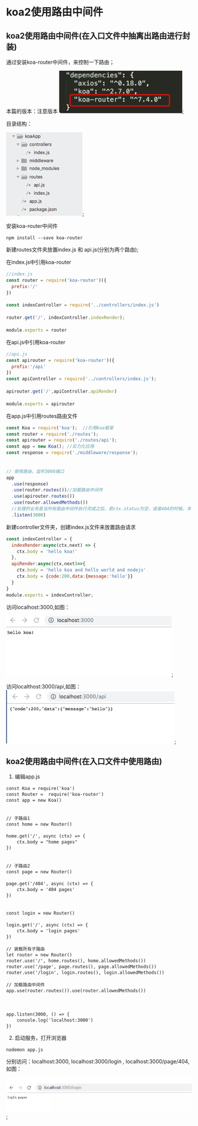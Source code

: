 # koa2使用路由中间件

## koa2使用路由中间件(在入口文件中抽离出路由进行封装)

通过安装koa-router中间件，来控制一下路由；

本篇的版本：注意版本
![images](https://raw.githubusercontent.com/rainyGLC/gitPress/master/images/21.png);

目录结构：

![images](https://raw.githubusercontent.com/rainyGLC/gitPress/master/images/22.png);

安装koa-router中间件
```
npm install --save koa-router
```
新建routes文件夹放置index.js 和 api.js(分别为两个路由);

在index.js中引用koa-router

```js
//index.js
const router = require('koa-router')({
  prefix:'/'
})

const indexController = require('../controllers/index.js')

router.get('/', indexController.indexRender);

module.exports = router
```

在api.js中引用koa-router

```js
//api.js
const apirouter = require('koa-router')({
  prefix:'/api'
})
const apiController = require('../controllers/index.js');

apirouter.get('/',apiController.apiRender)

module.exports = apirouter

```


在app.js中引用routes路由文件

```js
const Koa = require('koa');  //引用koa框架
const router = require('./routes');
const apirouter = require('./routes/api');
const app = new Koa(); //实力化应用
const response = require('./middleware/response');


// 使用路由，监听3000端口
app
  .use(response)
  .use(router.routes())//加载路由中间件
  .use(apirouter.routes())
  .use(router.allowedMethods()) 
  //处理的业务是当所有路由中间件执行完成之后，若ctx.status为空，或者404的时候，丰富response对象的hender头
  .listen(3000)
```

新建controller文件夹，创建index.js文件来放置路由请求

```js
const indexController = {
  indexRender:async(ctx,next) => {
    ctx.body = 'hello koa!'
  },
  apiRender:async(ctx,next)=>{
    ctx.body = 'hello koa and hello world and nodejs'
    ctx.body = {code:200,data:{message:'hello'}}
  }
}
module.exports = indexController;
```
访问localhost:3000,如图：

![images](https://raw.githubusercontent.com/rainyGLC/gitPress/master/images/23.png);


访问localthost:3000/api,如图：
![images](https://raw.githubusercontent.com/rainyGLC/gitPress/master/images/24.png);


## koa2使用路由中间件(在入口文件中使用路由)

1. 编辑app.js

```
const Koa = require('koa')
const Router =  require('koa-router')
const app = new Koa()


// 子路由1
const home = new Router()

home.get('/', async (ctx) => {
    ctx.body = "home pages"
})


// 子路由2
const page = new Router()

page.get('/404', async (ctx) => {
    ctx.body = '404 pages'
})


const login = new Router()

login.get('/', async (ctx) => {
    ctx.body = 'login pages'
})

// 装载所有子路由
let router = new Router()
router.use('/', home.routes(), home.allowedMethods())
router.use('/page', page.routes(), page.allowedMethods())
router.use('/login', login.routes(), login.allowedMethods())

// 加载路由中间件
app.use(router.routes()).use(router.allowedMethods())



app.listen(3000, () => {
    console.log('localhost:3000')
})
```

2. 启动服务，打开浏览器

```
nodemon app.js
```

分别访问：localhost:3000, localhost:3000/login , localhost:3000/page/404,如图：

![images](https://raw.githubusercontent.com/rainyGLC/gitPress/master/images/25.png);


















